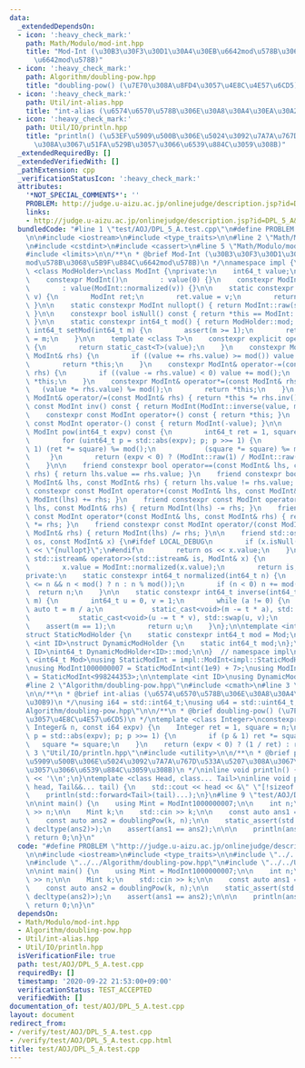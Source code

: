 ```yaml
---
data:
  _extendedDependsOn:
  - icon: ':heavy_check_mark:'
    path: Math/Modulo/mod-int.hpp
    title: "Mod-Int (\u30B3\u30F3\u30D1\u30A4\u30EB\u6642mod\u578B\u3068\u5B9F\u884C\
      \u6642mod\u578B)"
  - icon: ':heavy_check_mark:'
    path: Algorithm/doubling-pow.hpp
    title: "doubling-pow() (\u7E70\u308A\u8FD4\u3057\u4E8C\u4E57\u6CD5)"
  - icon: ':heavy_check_mark:'
    path: Util/int-alias.hpp
    title: "int-alias (\u6574\u6570\u578B\u306E\u30A8\u30A4\u30EA\u30A2\u30B9)"
  - icon: ':heavy_check_mark:'
    path: Util/IO/println.hpp
    title: "println() (\u53EF\u5909\u500B\u306E\u5024\u3092\u7A7A\u767D\u533A\u5207\
      \u308A\u3067\u51FA\u529B\u3057\u3066\u6539\u884C\u3059\u308B)"
  _extendedRequiredBy: []
  _extendedVerifiedWith: []
  _pathExtension: cpp
  _verificationStatusIcon: ':heavy_check_mark:'
  attributes:
    '*NOT_SPECIAL_COMMENTS*': ''
    PROBLEM: http://judge.u-aizu.ac.jp/onlinejudge/description.jsp?id=DPL_5_A&lang=ja
    links:
    - http://judge.u-aizu.ac.jp/onlinejudge/description.jsp?id=DPL_5_A&lang=ja
  bundledCode: "#line 1 \"test/AOJ/DPL_5_A.test.cpp\"\n#define PROBLEM \"http://judge.u-aizu.ac.jp/onlinejudge/description.jsp?id=DPL_5_A&lang=ja\"\
    \n\n#include <iostream>\n#include <type_traits>\n\n#line 2 \"Math/Modulo/mod-int.hpp\"\
    \n#include <cstdint>\n#include <cassert>\n#line 5 \"Math/Modulo/mod-int.hpp\"\n\
    #include <limits>\n\n/**\n * @brief Mod-Int (\u30B3\u30F3\u30D1\u30A4\u30EB\u6642\
    mod\u578B\u3068\u5B9F\u884C\u6642mod\u578B)\n */\nnamespace impl {\n\ntemplate\
    \ <class ModHolder>\nclass ModInt {\nprivate:\n    int64_t value;\n\npublic:\n\
    \    constexpr ModInt()\n        : value(0) {}\n    constexpr ModInt(int64_t v)\n\
    \        : value(ModInt::normalized(v)) {}\n\n    static constexpr ModInt raw(int64_t\
    \ v) {\n        ModInt ret;\n        ret.value = v;\n        return ret;\n   \
    \ }\n\n    static constexpr ModInt nullopt() { return ModInt::raw(std::numeric_limits<int64_t>::min());\
    \ }\n\n    constexpr bool isNull() const { return *this == ModInt::nullopt();\
    \ }\n\n    static constexpr int64_t mod() { return ModHolder::mod; }\n\n    static\
    \ int64_t setMod(int64_t m) {\n        assert(m >= 1);\n        return ModHolder::mod\
    \ = m;\n    }\n\n    template <class T>\n    constexpr explicit operator T() const\
    \ {\n        return static_cast<T>(value);\n    }\n    constexpr ModInt& operator+=(const\
    \ ModInt& rhs) {\n        if ((value += rhs.value) >= mod()) value -= mod();\n\
    \        return *this;\n    }\n    constexpr ModInt& operator-=(const ModInt&\
    \ rhs) {\n        if ((value -= rhs.value) < 0) value += mod();\n        return\
    \ *this;\n    }\n    constexpr ModInt& operator*=(const ModInt& rhs) {\n     \
    \   (value *= rhs.value) %= mod();\n        return *this;\n    }\n    constexpr\
    \ ModInt& operator/=(const ModInt& rhs) { return *this *= rhs.inv(); }\n    constexpr\
    \ const ModInt inv() const { return ModInt(ModInt::inverse(value, mod())); }\n\
    \    constexpr const ModInt operator+() const { return *this; }\n    constexpr\
    \ const ModInt operator-() const { return ModInt(-value); }\n\n    constexpr const\
    \ ModInt pow(int64_t expv) const {\n        int64_t ret = 1, square = value;\n\
    \        for (uint64_t p = std::abs(expv); p; p >>= 1) {\n            if (p &\
    \ 1) (ret *= square) %= mod();\n            (square *= square) %= mod();\n   \
    \     }\n        return (expv < 0) ? (ModInt::raw(1) / ModInt::raw(ret)) : ModInt::raw(ret);\n\
    \    }\n\n    friend constexpr bool operator==(const ModInt& lhs, const ModInt&\
    \ rhs) { return lhs.value == rhs.value; }\n    friend constexpr bool operator!=(const\
    \ ModInt& lhs, const ModInt& rhs) { return lhs.value != rhs.value; }\n    friend\
    \ constexpr const ModInt operator+(const ModInt& lhs, const ModInt& rhs) { return\
    \ ModInt(lhs) += rhs; }\n    friend constexpr const ModInt operator-(const ModInt&\
    \ lhs, const ModInt& rhs) { return ModInt(lhs) -= rhs; }\n    friend constexpr\
    \ const ModInt operator*(const ModInt& lhs, const ModInt& rhs) { return ModInt(lhs)\
    \ *= rhs; }\n    friend constexpr const ModInt operator/(const ModInt& lhs, const\
    \ ModInt& rhs) { return ModInt(lhs) /= rhs; }\n\n    friend std::ostream& operator<<(std::ostream&\
    \ os, const ModInt& x) {\n#ifdef LOCAL_DEBUG\n        if (x.isNull()) return os\
    \ << \"{nullopt}\";\n#endif\n        return os << x.value;\n    }\n\n    friend\
    \ std::istream& operator>>(std::istream& is, ModInt& x) {\n        is >> x.value;\n\
    \        x.value = ModInt::normalized(x.value);\n        return is;\n    }\n\n\
    private:\n    static constexpr int64_t normalized(int64_t n) {\n        n = (-mod()\
    \ <= n && n < mod() ? n : n % mod());\n        if (n < 0) n += mod();\n      \
    \  return n;\n    }\n\n    static constexpr int64_t inverse(int64_t a, int64_t\
    \ m) {\n        int64_t u = 0, v = 1;\n        while (a != 0) {\n            const\
    \ auto t = m / a;\n            static_cast<void>(m -= t * a), std::swap(m, a);\n\
    \            static_cast<void>(u -= t * v), std::swap(u, v);\n        }\n    \
    \    assert(m == 1);\n        return u;\n    }\n};\n\ntemplate <int64_t Mod>\n\
    struct StaticModHolder {\n    static constexpr int64_t mod = Mod;\n};\n\ntemplate\
    \ <int ID>\nstruct DynamicModHolder {\n    static int64_t mod;\n};\ntemplate <int\
    \ ID>\nint64_t DynamicModHolder<ID>::mod;\n\n}  // namespace impl\n\ntemplate\
    \ <int64_t Mod>\nusing StaticModInt = impl::ModInt<impl::StaticModHolder<Mod>>;\n\
    \nusing ModInt1000000007 = StaticModInt<int(1e9) + 7>;\nusing ModInt998244353\
    \ = StaticModInt<998244353>;\n\ntemplate <int ID>\nusing DynamicModInt = impl::ModInt<impl::DynamicModHolder<ID>>;\n\
    #line 2 \"Algorithm/doubling-pow.hpp\"\n#include <cmath>\n#line 3 \"Util/int-alias.hpp\"\
    \n\n/**\n * @brief int-alias (\u6574\u6570\u578B\u306E\u30A8\u30A4\u30EA\u30A2\
    \u30B9)\n */\nusing i64 = std::int64_t;\nusing u64 = std::uint64_t;\n#line 4 \"\
    Algorithm/doubling-pow.hpp\"\n\n/**\n * @brief doubling-pow() (\u7E70\u308A\u8FD4\
    \u3057\u4E8C\u4E57\u6CD5)\n */\ntemplate <class Integer>\nconstexpr Integer doublingPow(const\
    \ Integer& n, const i64 expv) {\n    Integer ret = 1, square = n;\n    for (u64\
    \ p = std::abs(expv); p; p >>= 1) {\n        if (p & 1) ret *= square;\n     \
    \   square *= square;\n    }\n    return (expv < 0) ? (1 / ret) : ret;\n}\n#line\
    \ 3 \"Util/IO/println.hpp\"\n#include <utility>\n\n/**\n * @brief println() (\u53EF\
    \u5909\u500B\u306E\u5024\u3092\u7A7A\u767D\u533A\u5207\u308A\u3067\u51FA\u529B\
    \u3057\u3066\u6539\u884C\u3059\u308B)\n */\ninline void println() {\n    std::cout\
    \ << '\\n';\n}\ntemplate <class Head, class... Tail>\ninline void println(Head&&\
    \ head, Tail&&... tail) {\n    std::cout << head << &\" \"[!sizeof...(tail)];\n\
    \    println(std::forward<Tail>(tail)...);\n}\n#line 9 \"test/AOJ/DPL_5_A.test.cpp\"\
    \n\nint main() {\n    using Mint = ModInt1000000007;\n\n    int n;\n    std::cin\
    \ >> n;\n\n    Mint k;\n    std::cin >> k;\n\n    const auto ans1 = k.pow(n);\n\
    \    const auto ans2 = doublingPow(k, n);\n\n    static_assert(std::is_same_v<decltype(ans1),\
    \ decltype(ans2)>);\n    assert(ans1 == ans2);\n\n\n    println(ans1);\n\n   \
    \ return 0;\n}\n"
  code: "#define PROBLEM \"http://judge.u-aizu.ac.jp/onlinejudge/description.jsp?id=DPL_5_A&lang=ja\"\
    \n\n#include <iostream>\n#include <type_traits>\n\n#include \"../../Math/Modulo/mod-int.hpp\"\
    \n#include \"../../Algorithm/doubling-pow.hpp\"\n#include \"../../Util/IO/println.hpp\"\
    \n\nint main() {\n    using Mint = ModInt1000000007;\n\n    int n;\n    std::cin\
    \ >> n;\n\n    Mint k;\n    std::cin >> k;\n\n    const auto ans1 = k.pow(n);\n\
    \    const auto ans2 = doublingPow(k, n);\n\n    static_assert(std::is_same_v<decltype(ans1),\
    \ decltype(ans2)>);\n    assert(ans1 == ans2);\n\n\n    println(ans1);\n\n   \
    \ return 0;\n}\n"
  dependsOn:
  - Math/Modulo/mod-int.hpp
  - Algorithm/doubling-pow.hpp
  - Util/int-alias.hpp
  - Util/IO/println.hpp
  isVerificationFile: true
  path: test/AOJ/DPL_5_A.test.cpp
  requiredBy: []
  timestamp: '2020-09-22 21:53:00+09:00'
  verificationStatus: TEST_ACCEPTED
  verifiedWith: []
documentation_of: test/AOJ/DPL_5_A.test.cpp
layout: document
redirect_from:
- /verify/test/AOJ/DPL_5_A.test.cpp
- /verify/test/AOJ/DPL_5_A.test.cpp.html
title: test/AOJ/DPL_5_A.test.cpp
---
```

